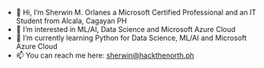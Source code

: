 - 👋 Hi, I’m Sherwin M. Orlanes a Microsoft Certified Professional and an IT Student from Alcala, Cagayan PH
- 👀 I’m interested in ML/AI, Data Science and Microsoft Azure Cloud
- 🌱 I’m currently learning Python for Data Science, ML/AI and Microsoft Azure Cloud
- 📫 You can reach me here: sherwin@hackthenorth.ph

<!---
eyzoius/eyzoius is a ✨ special ✨ repository because its `README.md` (this file) appears on your GitHub profile.
You can click the Preview link to take a look at your changes.
--->
